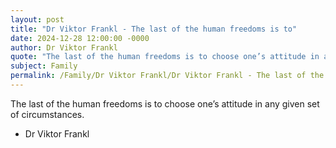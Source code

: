 ```yaml
---
layout: post
title: "Dr Viktor Frankl - The last of the human freedoms is to"
date: 2024-12-28 12:00:00 -0000
author: Dr Viktor Frankl
quote: "The last of the human freedoms is to choose one’s attitude in any given set of circumstances."
subject: Family
permalink: /Family/Dr Viktor Frankl/Dr Viktor Frankl - The last of the human freedoms is to
---
```


The last of the human freedoms is to choose one’s attitude in any given set of circumstances.

- Dr Viktor Frankl
